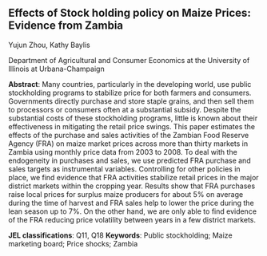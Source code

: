 ## Effects of Stock holding policy on Maize Prices: Evidence from Zambia

Yujun Zhou, Kathy Baylis

Department of Agricultural and Consumer Economics at the University of Illinois at Urbana-Champaign

**Abstract**: Many countries, particularly in the developing world, use public stockholding programs to stabilize price for both farmers and consumers.  Governments directly purchase and store staple grains, and then sell them to processors or consumers often at a substantial subsidy. Despite the substantial costs of these stockholding programs, little is known about their effectiveness in mitigating the retail price swings. This paper estimates the effects of the purchase and sales activities of the Zambian Food Reserve Agency (FRA) on maize market prices across more than thirty markets in Zambia using monthly price data from 2003 to 2008. To deal with the endogeneity in purchases and sales, we use predicted FRA purchase and sales targets as instrumental variables. Controlling for other policies in place, we find evidence that FRA activities stabilize retail prices in the major district markets within the cropping year. Results show that FRA purchases raise local prices for surplus maize producers for about 5% on average during the time of harvest and FRA sales help to lower the price during the lean season up to 7%. On the other hand, we are only able to find evidence of the FRA reducing price volatility between years in a few district markets.

**JEL classifications**: Q11, Q18
**Keywords**: Public stockholding; Maize marketing board; Price shocks; Zambia



